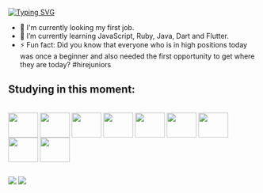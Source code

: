 [![Typing SVG](https://readme-typing-svg.herokuapp.com/?color=A0522D&size=35&center=true&vCenter=true&width=1000&lines=HELLO,+My+name+is+Nathalia+France;I'm+19+years+old;I'm+from+Brazil;I'm+Learning+Systems+Development;Be+Welcome!+:%29)](https://git.io/typing-svg)

- 🔦 I'm currently looking my first job.
- 🌱 I’m currently learning JavaScript, Ruby, Java, Dart and Flutter.
- ⚡ Fun fact: Did you know that everyone who is in high positions today was once a beginner and also needed the first opportunity to get where they are today?       #hirejuniors

## Studying in this moment:

<div style="display: inline_block"><br>
  <link rel="stylesheet" href="https://cdn.jsdelivr.net/gh/devicons/devicon@v2.15.1/devicon.min.css"> 
    <img align="center" height="50" width="60" src="https://cdn.jsdelivr.net/gh/devicons/devicon/icons/css3/css3-original-wordmark.svg" />
    <img align="center" height="50" width="60" src="https://cdn.jsdelivr.net/gh/devicons/devicon/icons/html5/html5-original-wordmark.svg" />
    <img align="center" height="50" width="60" src="https://cdn.jsdelivr.net/gh/devicons/devicon/icons/javascript/javascript-original.svg" />
    <img align="center" height="50" width="60" src="https://cdn.jsdelivr.net/gh/devicons/devicon/icons/java/java-original-wordmark.svg" />
    <img align="center" height="50" width="60" src="https://cdn.jsdelivr.net/gh/devicons/devicon/icons/ruby/ruby-original-wordmark.svg" />
    <img align="center" height="50" width="60" src="https://cdn.jsdelivr.net/gh/devicons/devicon/icons/rails/rails-original-wordmark.svg" />
    <img align="center" height="50" width="60" src="https://cdn.jsdelivr.net/gh/devicons/devicon/icons/dart/dart-original-wordmark.svg" />
    <img align="center" height="50" width="60" src="https://cdn.jsdelivr.net/gh/devicons/devicon/icons/flutter/flutter-original.svg" />    
    <img align="center" height="50" width="60" src="https://cdn.jsdelivr.net/gh/devicons/devicon/icons/bootstrap/bootstrap-original-wordmark.svg" />
</div>

##

<div>
    <a href="mailto:nfrance018@gmail.com"> <img src="https://img.shields.io/badge/Gmail-D14836?style=for-the-badge&logo=gmail&logoColor=white" target="_blank"></a>
    <a href="https://www.linkedin.com/in/nathalia-f-56124024b/" target="_blank"> <img src="https://img.shields.io/badge/LinkedIn-0077B5?style=for-the-badge&logo=linkedin&logoColor=white" target="_blank"></a>
</div>
          
          
          
          
          
          
    
          
          
          
          

